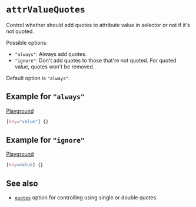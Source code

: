 # `attrValueQuotes`

Control whether should add quotes to attribute value in selector or not if it's not quoted.

Possible options:

- `"always"`: Always add quotes.
- `"ignore"`: Don't add quotes to those that're not quoted. For quoted value, quotes won't be removed.

Default option is `"always"`.

## Example for `"always"`

[Playground](https://malva-play.vercel.app/?code=H4sIAAAAAAAAA4vOTq20LUvMKU2NVaiu5QIAJVipng8AAAA%3D&config=H4sIAAAAAAAAA6vmUlBQSiwpKQpLzClNDSzNL0ktVrICCuWUJ1YWK3HVAgAOImZZIQAAAA%3D%3D&syntax=css)

```css
[key="value"] {}
```

## Example for `"ignore"`

[Playground](https://malva-play.vercel.app/?code=H4sIAAAAAAAAA4vOTq20LUvMKU2NVaiu5QIAJVipng8AAAA%3D&config=H4sIAAAAAAAAA6vmUlBQSiwpKQpLzClNDSzNL0ktVrJSUMpMz8svSlXiqgUAfx06dSEAAAA%3D&syntax=css)

```css
[key=value] {}
```

## See also

- [`quotes`](./quotes.md) option for controlling using single or double quotes.
